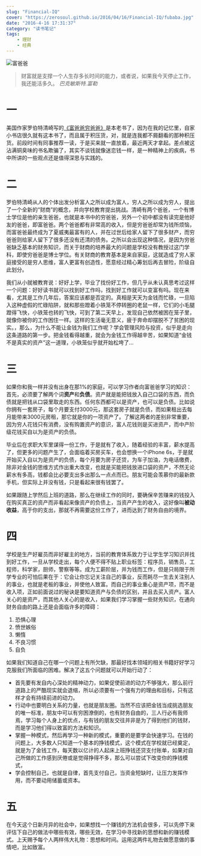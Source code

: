 ```yaml
---
slug: "Financial-IQ"
cover: "https://zerosoul.github.io/2016/04/16/Financial-IQ/fubaba.jpg"
date: "2016-4-16 17:31:37"
category: "读书笔记"
tags:
    - 理财
    - 经典
---
```

![富爸爸](https://zerosoul.github.io/2016/04/16/Financial-IQ/fubaba.jpg)

> 财富就是支撑一个人生存多长时间的能力，或者说，如果我今天停止工作，我还能活多久。 
> <cite>巴克敏斯特.富勒</cite>

[](#一 "一")一
===========

美国作家罗伯特清崎写的[《富爸爸穷爸爸》](https://book.douban.com/subject/1033778/)是本老书了，因为在我的记忆里，自家小书店很久就有这本书了，而且属于积压货，对，就是连我都不屑翻看的那种积压货。前段时间有同事推荐一读，于是买来就一直放着，最近两天才拿起。差点被这沾满铜臭味的书名欺骗了，其实不谈钱就像迷恋钱一样，是一种精神上的疾病，书中所讲的一些观点还是值得深思与实践的。

[](#二 "二")二
===========

罗伯特清崎从人的个体出发分析富人之所以成为富人，穷人之所以成为穷人，提出了一个全新的“财商”的概念，并向学校教育提出挑战。清崎有两个爸爸，一个有博士学位是他的亲生爸爸，也就是本书中的穷爸爸，另外一个初中都没有读完是他好友的爸爸，即富爸爸。两个爸爸都有非常高的收入，但是穷爸爸却常为钱所烦恼，而富爸爸最终成为了夏威夷最富有的人，并在过世后给家人留下了很多财产，而穷爸爸则给家人留下了很多还没有还清的债务。之所以会出现这种情况，是因为穷爸爸缺乏基本的财务知识，而关于财商的培养最大的问题是学校没有教授过这门学科，即使穷爸爸是博士学位。有关财商的教育基本是来自家庭，这就造成了穷人家庭接受的是穷人思维，富人更富有创造性，愿意经过精心筹划后再去冒险，阶级自此划分。

我们从小就被教育说：好好上学，毕业了找份好工作，但几乎从未认真思考过这样一个问题：好好读书就可以找到好工作吗，找到好工作就可以变富有吗。现在来看，尤其是工作几年后，答案应该都是否定的。真相是天天为金钱而忙碌，一旦陷入这种虚假的忙碌陷阱，就和那些蹬着小铁笼不停转圈的老鼠一样，它们的小毛腿蹬得飞快，小铁笼也转的飞快，可到了第二天早上，发现自己依然被困在笼子里，就像你被你的工作困住一样。这样的生活毫无意义，疲于奔命却摆脱不了贫困的现实。，那么，为什么不能让金钱为我们工作呢？学会管理风险与投资，似乎是走向这条道路的第一步。把金钱看得越重，就会为金钱工作得越辛苦，如果知道“金钱不是真实的资产”这一道理，小铁笼似乎就开始松垮了…

[](#三 "三")三
===========

如果你和我一样并没有出身在那1%的家庭，可以学习作者向富爸爸学习的知识：首先，必须要了解两个词**资产**和**负债**。资产就是能把钱放入自己口袋的东西，而负债就是把钱从口袋里取走的东西。任何东西都可以是资产，也可以是负债。比如说你拥有一套房子，每个月要支付3000元，那这套房子就是负债，而如果租出去每月能带来3000元房租，那它就是你的一项资产了。了解这两者的差别非常重要，因为穷人花钱只有消费，没有购置资产的意识，富人花钱则是买进资产，而中产阶级花钱买自以为是资产的负债。

毕业后在求职大军里谋得一份工作，于是就有了收入，随着经验的丰富，薪水提高了，但更多的问题产生了，会面临着买房买车，也会想换一个iPhone 6s，于是就开始买入自以为是资产的负债，每个月要为房子还贷，为车子加油，为电话缴费，除非对金钱的思维方式作出重大改变，也就是买能把钱放进口袋的资产，不然无论薪水有多高，钱都会比必要支出多出那么一点点而已。朋友可能会羡慕你的最新款手机，但实际上并没有钱，只是看起来很有钱罢了。

如果跟随上学然后上班的道路，那么在继续工作的同时，要确保辛苦赚来的钱投入在购买真正的资产而非看起来像资产的负债上，当资产产生的收入，这好像叫**被动收益**，高于你的支出，那就不再需要这份工作了，进而达到了财务自由的境界。

[](#四 "四")四
===========

学校是生产好雇员而非好雇主的地方，当前的教育体系致力于让学生学习知识并找到好工作，一旦从学校走出，每个人便不得不贴上职业标签：程序员，销售员，工程师，科学家，厨师，警察等等。成为工薪阶层，并为钱而工作，但是只局限于所学专业的可怕后果在于：它会让你忘记关注自己的事业，反而耗尽一生去关注别人的事业，也就是老板的事业，并使他人致富。而自己的事业重心是资产项，而不是收入项，正如前面说过的秘诀是要知道资产与负债的区别，并且去买入资产。富人关心的是资产，而其他人关心的是收入，如果我们学习掌握一些财务知识，在通向财务自由的路上还是会面临许多的障碍：

1.  恐惧心理
2.  愤世嫉俗
3.  懒惰
4.  不良习惯
5.  自负

如果我们知道自己在哪一个问题上有所欠缺，那最好找本领域的相关书籍好好学习克服我们所面临的困难。解决了这五个问题就可以开始行动了：

-   首先要有发自内心深处的精神动力，如果促使前进的动力不够强大，那么前行道路上的严酷现实就会退缩，所以必须要有一个强有力的理由和目标，只有这样才会有持续前进的动力。
-   行动中也要明白关系的力量，也就是朋友圈。当然不应该把金钱当成挑选朋友的唯一标准，朋友中可以有穷困潦倒的，也有财务自由的，三人行必有我师焉，学习每个人身上的优点，与有钱的朋友交往并非是为了得到他们的钱财，而是学习他们得以致富的方法和知识。
-   掌握一种模式，然后再学习一种新的模式，重要的是要学会快速学习。在钱的问题上，大多数人只知道一个基本的挣钱模式，这个模式在学校就已经奠定，就是为了金钱工作，每天数以亿计的人起床上班挣钱还贷支付账单，如果对自己所做的工作感到厌倦或是觉得挣得不多，那么可以尝试下改变你的挣钱模式，
-   学会控制自己，也就是自律，首先支付自己，当资金短缺时，让压力发挥作用，而不要动用储蓄或资本。

[](#五 "五")五
===========

在今天这个日新月异的社会中，如果想找一个赚钱的方法机会很多，可以先停下来评估下自己的做法中哪些有效，哪些无效，在学习中寻找新的思想和新的赚钱模式。上天赐予每个人两样伟大礼物：思想和时间。运用这两件礼物去做愿意做的事情吧，比如致富。